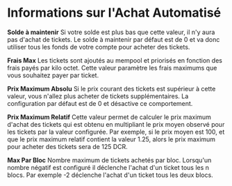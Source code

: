 # Informations sur l'Achat Automatisé

**Solde à maintenir** Si votre solde est plus bas que cette valeur, il n'y aura pas d'achat de tickets. Le solde à maintenir par défaut est de 0 et va donc utiliser tous les fonds de votre compte pour acheter des tickets.

**Frais Max** Les tickets sont ajoutés au mempool et priorisés en fonction des frais payés par kilo octet. Cette valeur paramètre les frais maximums que vous souhaitez payer par ticket.

**Prix Maximum Absolu** Si le prix courant des tickets est supérieur à cette valeur, vous n'allez plus acheter de tickets supplémentaires. La configuration par défaut est de 0 et désactive ce comportement.

**Prix Maximum Relatif** Cette valeur permet de calculer le prix maximum d'achat des tickets qui est obtenu en multipliant le prix moyen observé pour les tickets par la valeur configurée. Par exemple, si le prix moyen est 100, et que le prix maximum relatif contient la valeur 1.25, alors le prix maximum pour acheter des tickets sera de 125 DCR.

**Max Par Bloc** Nombre maximum de tickets achetés par bloc. Lorsqu'un nombre négatif est configuré il déclenche l'achat d'un ticket tous les n blocs. Par exemple -2 déclenche l'achat d'un ticket tous les deux blocs.
